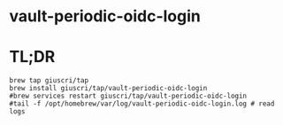 # vault-periodic-oidc-login

# TL;DR
```
brew tap giuscri/tap
brew install giuscri/tap/vault-periodic-oidc-login
#brew services restart giuscri/tap/vault-periodic-oidc-login
#tail -f /opt/homebrew/var/log/vault-periodic-oidc-login.log # read logs
```
